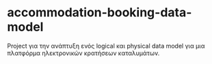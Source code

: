 # accommodation-booking-data-model
Project για την ανάπτυξη ενός logical και physical data model για μια πλατφόρμα ηλεκτρονικών κρατήσεων καταλυμάτων.
